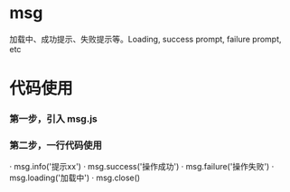 # msg
加载中、成功提示、失败提示等。Loading, success prompt, failure prompt, etc

# 代码使用
### 第一步，引入 msg.js 
<script src="./msg.js"></script>
### 第二步，一行代码使用
· msg.info('提示xx')
· msg.success('操作成功')
· msg.failure('操作失败')
· msg.loading('加载中')
· msg.close()